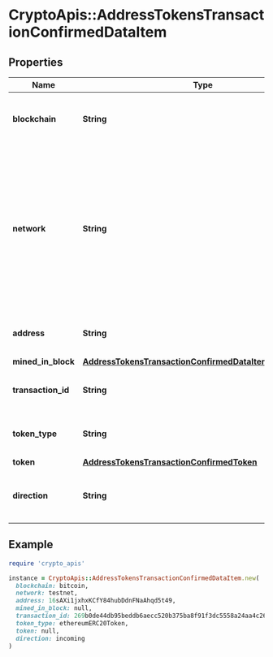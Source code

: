 # CryptoApis::AddressTokensTransactionConfirmedDataItem

## Properties

| Name | Type | Description | Notes |
| ---- | ---- | ----------- | ----- |
| **blockchain** | **String** | Represents the specific blockchain protocol name, e.g. Ethereum, Bitcoin, etc. |  |
| **network** | **String** | Represents the name of the blockchain network used; blockchain networks are usually identical as technology and software, but they differ in data, e.g. - \&quot;mainnet\&quot; is the live network with actual data while networks like \&quot;testnet\&quot;, \&quot;ropsten\&quot;, \&quot;rinkeby\&quot; are test networks. |  |
| **address** | **String** | Defines the specific address to which the transaction has been sent. |  |
| **mined_in_block** | [**AddressTokensTransactionConfirmedDataItemMinedInBlock**](AddressTokensTransactionConfirmedDataItemMinedInBlock.md) |  |  |
| **transaction_id** | **String** | Defines the unique ID of the specific transaction, i.e. its identification number. |  |
| **token_type** | **String** | Defines the type of token sent with the transaction, e.g. ERC 20. |  |
| **token** | [**AddressTokensTransactionConfirmedToken**](AddressTokensTransactionConfirmedToken.md) |  |  |
| **direction** | **String** | Defines whether the transaction is \&quot;incoming\&quot; or \&quot;outgoing\&quot;. |  |

## Example

```ruby
require 'crypto_apis'

instance = CryptoApis::AddressTokensTransactionConfirmedDataItem.new(
  blockchain: bitcoin,
  network: testnet,
  address: 16sAXi1jxhxKCfY84hubDdnFNaAhqd5t49,
  mined_in_block: null,
  transaction_id: 269b0de44db95beddb6aecc520b375ba8f91f3dc5558a24aa4c26979eb00c7e2,
  token_type: ethereumERC20Token,
  token: null,
  direction: incoming
)
```

